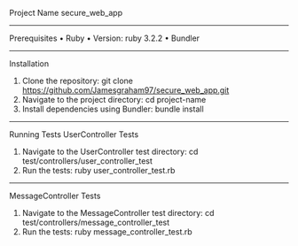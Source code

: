 Project Name secure_web_app
________________________________________
Prerequisites
•	Ruby
•	Version: ruby 3.2.2
•	Bundler
________________________________________
Installation
1.	Clone the repository:
git clone https://github.com/Jamesgraham97/secure_web_app.git 
2.	Navigate to the project directory:
cd project-name 
3.	Install dependencies using Bundler:
bundle install 
________________________________________
Running Tests
UserController Tests
1.	Navigate to the UserController test directory:
cd test/controllers/user_controller_test 
2.	Run the tests:
ruby user_controller_test.rb 
________________________________________
MessageController Tests
1.	Navigate to the MessageController test directory:
cd test/controllers/message_controller_test 
2.	Run the tests:
ruby message_controller_test.rb

